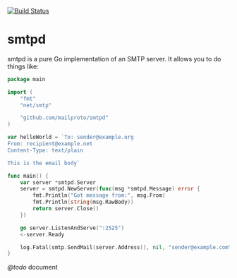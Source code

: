 [![Build Status](https://travis-ci.org/mailproto/smtpd.svg?branch=master)](https://travis-ci.org/mailproto/smtpd)
# smtpd
smtpd is a pure Go implementation of an SMTP server. It allows you to do things like:

```go
package main

import (
    "fmt"
    "net/smtp"

    "github.com/mailproto/smtpd"
)

var helloWorld = `To: sender@example.org
From: recipient@example.net
Content-Type: text/plain

This is the email body`

func main() {
    var server *smtpd.Server
    server = smtpd.NewServer(func(msg *smtpd.Message) error {
        fmt.Println("Got message from:", msg.From)
        fmt.Println(string(msg.RawBody))
        return server.Close()
    })

    go server.ListenAndServe(":2525")
    <-server.Ready

    log.Fatal(smtp.SendMail(server.Address(), nil, "sender@example.com", []string{"recipient@example.com"}, []byte(helloWorld)))
}


```

*@todo* document


